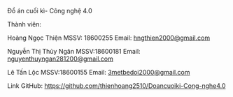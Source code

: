 Đồ án cuối kì- Công nghệ 4.0

Thành viên:

Hoàng Ngọc Thiện          MSSV: 18600255      Email: hngthien2000@gmail.com

Nguyễn Thị Thủy Ngân      MSSV:18600181       Email: nguyenthuyngan281200@gmail.com

Lê Tấn Lộc                MSSV:18600155       Email: 3metbedoi2000@gmail.com

Link GitHub: https://github.com/thienhoang2510/Doancuoiki-Cong-nghe4.0
